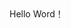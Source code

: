 <!DOCTYPE html>
<html>
	<head>
		<meta charset="utf-8" />
		<title>王天柱的个人网站</title>
	</head>
	<body>
		Hello Word！
	</body>
</html>
